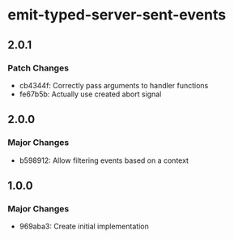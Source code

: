 # emit-typed-server-sent-events

## 2.0.1

### Patch Changes

- cb4344f: Correctly pass arguments to handler functions
- fe67b5b: Actually use created abort signal

## 2.0.0

### Major Changes

- b598912: Allow filtering events based on a context

## 1.0.0

### Major Changes

- 969aba3: Create initial implementation

